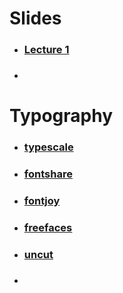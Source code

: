 

# Slides

- ### [Lecture 1](https://pricey-pyjama-7d5.notion.site/UI-UX-Primitives-12521c8092ab809bb9cfe39227759220) 
- ### []()



# Typography

- ### [typescale](https://typescale.com) 
- ### [fontshare](https://www.fontshare.com/) 
- ### [fontjoy](https://fontjoy.com/) 
- ### [freefaces](https://www.freefaces.gallery/) 
- ### [uncut](https://uncut.wtf/) 
- ###